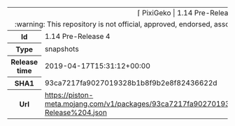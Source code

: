 <html><table>
<tr><td colspan="2" align="center"><img width="0" height="0"><br/>⌈ PixiGeko | 1.14 Pre-Release 4 ⌋<br/><img width="0" height="0"></td></tr>
<tr><td colspan="2" align="center"><img width="0" height="0"><br/>
:warning: This repository is not official, approved, endorsed, associated or connected with Mojang :warning:
<br/><img width="0" height="0"></td></tr>
<tr><th>Id</th><td>1.14 Pre-Release 4</td></tr>
<tr><th>Type</th><td>snapshots</td></tr>
<tr><th>Release time</th><td>2019-04-17T15:31:12+00:00</td></tr>
<tr><th>SHA1</th><td>93ca7217fa9027019328b1b8f9b2e8f82436622d</td></tr>
<tr><th>Url</th><td><a href="https://piston-meta.mojang.com/v1/packages/93ca7217fa9027019328b1b8f9b2e8f82436622d/1.14%20Pre-Release%204.json">https://piston-meta.mojang.com/v1/packages/93ca7217fa9027019328b1b8f9b2e8f82436622d/1.14%20Pre-Release%204.json</a></td></tr>